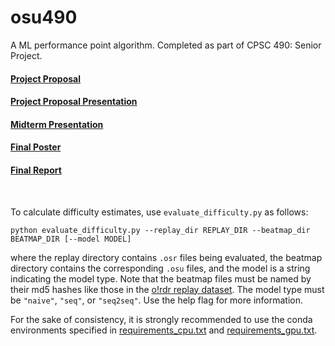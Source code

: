 # osu490

A ML performance point algorithm. Completed as part of CPSC 490: Senior Project.

#### [Project Proposal](https://docs.google.com/document/d/16lTe_-yVOx2Tm5fqtjL-9jL9Q8OWa6cEd3D-b38LDrw/edit?usp=sharing)

#### [Project Proposal Presentation](https://docs.google.com/presentation/d/1GiD7Vj2NPH_H91t13GZrv2OhZDkSl3OUOmD6JZb9Pyw/edit?usp=sharing)

#### [Midterm Presentation](https://docs.google.com/presentation/d/1cMgcon8YuvL-X5EikRF4m6VSf-QQZ_8uVAs-Pfb0T_w/edit?usp=sharing)

#### [Final Poster](https://drive.google.com/file/d/15RLx-jx8CTsCsaT0eFim_OsPXikoztkE/view?usp=sharing)

#### [Final Report](https://docs.google.com/document/d/1dxcpPlXla5SVATwR15Pf8kRxHcr1xYhVloNXdglCNVQ/edit?usp=sharing)



<br>

To calculate difficulty estimates, use `evaluate_difficulty.py` as follows:

```
python evaluate_difficulty.py --replay_dir REPLAY_DIR --beatmap_dir BEATMAP_DIR [--model MODEL]
```

where the replay directory contains `.osr` files being evaluated, the beatmap directory contains the corresponding `.osu` files, and the model is a string indicating the model type. Note that the beatmap files must be named by their md5 hashes like those in the [o!rdr replay dataset](https://www.kaggle.com/datasets/skihikingkevin/ordr-replay-dump). The model type must be `"naive"`, `"seq"`, or `"seq2seq"`. Use the help flag for more information.

For the sake of consistency, it is strongly recommended to use the conda environments specified in [requirements_cpu.txt](requirements_cpu.txt) and [requirements_gpu.txt](requirements_gpu.txt).
